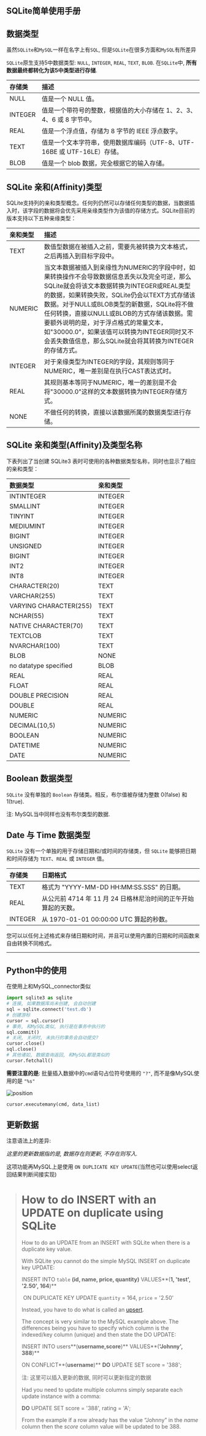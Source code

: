 ## SQLite简单使用手册

## 数据类型

虽然`SQLite`和`MySQL`一样在名字上有`SQL`, 但是`SQLite`在很多方面和`MySQL`有所差异

`SQLite`原生支持5中数据类型: `NULL`, `INTEGER`, `REAL`, `TEXT`, `BLOB`. 在`SQLite`中, **所有数据最终都转化为该5中类型进行存储**.

| 存储类  | 描述                                                         |
| :------ | :----------------------------------------------------------- |
| NULL    | 值是一个 NULL 值。                                           |
| INTEGER | 值是一个带符号的整数，根据值的大小存储在 1、2、3、4、6 或 8 字节中。 |
| REAL    | 值是一个浮点值，存储为 8 字节的 IEEE 浮点数字。              |
| TEXT    | 值是一个文本字符串，使用数据库编码（UTF-8、UTF-16BE 或 UTF-16LE）存储。 |
| BLOB    | 值是一个 blob 数据，完全根据它的输入存储。                   |

## SQLite 亲和(Affinity)类型

SQLite支持列的亲和类型概念。任何列仍然可以存储任何类型的数据，当数据插入时，该字段的数据将会优先采用亲缘类型作为该值的存储方式。SQLite目前的版本支持以下五种亲缘类型：

| 亲和类型 | 描述                                                         |
| :------- | :----------------------------------------------------------- |
| TEXT     | 数值型数据在被插入之前，需要先被转换为文本格式，之后再插入到目标字段中。 |
| NUMERIC  | 当文本数据被插入到亲缘性为NUMERIC的字段中时，如果转换操作不会导致数据信息丢失以及完全可逆，那么SQLite就会将该文本数据转换为INTEGER或REAL类型的数据，如果转换失败，SQLite仍会以TEXT方式存储该数据。对于NULL或BLOB类型的新数据，SQLite将不做任何转换，直接以NULL或BLOB的方式存储该数据。需要额外说明的是，对于浮点格式的常量文本，如"30000.0"，如果该值可以转换为INTEGER同时又不会丢失数值信息，那么SQLite就会将其转换为INTEGER的存储方式。 |
| INTEGER  | 对于亲缘类型为INTEGER的字段，其规则等同于NUMERIC，唯一差别是在执行CAST表达式时。 |
| REAL     | 其规则基本等同于NUMERIC，唯一的差别是不会将"30000.0"这样的文本数据转换为INTEGER存储方式。 |
| NONE     | 不做任何的转换，直接以该数据所属的数据类型进行存储。         |

## SQLite 亲和类型(Affinity)及类型名称

下表列出了当创建 SQLite3 表时可使用的各种数据类型名称，同时也显示了相应的亲和类型：

| 数据类型               | 亲和类型 |
| :--------------------- | :------- |
| INTINTEGER             | INTEGER  |
| SMALLINT               | INTEGER  |
| TINYINT                | INTEGER  |
| MEDIUMINT              | INTEGER  |
| BIGINT                 | INTEGER  |
| UNSIGNED               | INTEGER  |
| BIGINT                 | INTEGER  |
| INT2                   | INTEGER  |
| INT8                   | INTEGER  |
| CHARACTER(20)          | TEXT     |
| VARCHAR(255)           | TEXT     |
| VARYING CHARACTER(255) | TEXT     |
| NCHAR(55)              | TEXT     |
| NATIVE CHARACTER(70)   | TEXT     |
| TEXTCLOB               | TEXT     |
| NVARCHAR(100)          | TEXT     |
| BLOB                   | NONE     |
| no datatype specified  | BLOB     |
| REAL                   | REAL     |
| FLOAT                  | REAL     |
| DOUBLE PRECISION       | REAL     |
| DOUBLE                 | REAL     |
| NUMERIC                | NUMERIC  |
| DECIMAL(10,5)          | NUMERIC  |
| BOOLEAN                | NUMERIC  |
| DATETIME               | NUMERIC  |
| DATE                   | NUMERIC  |

## Boolean 数据类型

`SQLite` 没有单独的 `Boolean` 存储类。相反，布尔值被存储为整数 0(false) 和 1(true).

注: MySQL当中同样也没有布尔类型的数据.

## Date 与 Time 数据类型

`SQLite` 没有一个单独的用于存储日期和/或时间的存储类，但 `SQLite` 能够把日期和时间存储为 `TEXT`、`REAL` 或 `INTEGER` 值。

| 存储类  | 日期格式                                                     |
| :------ | :----------------------------------------------------------- |
| TEXT    | 格式为 "YYYY-MM-DD HH:MM:SS.SSS" 的日期。                    |
| REAL    | 从公元前 4714 年 11 月 24 日格林尼治时间的正午开始算起的天数。 |
| INTEGER | 从 1970-01-01 00:00:00 UTC 算起的秒数。                      |

您可以以任何上述格式来存储日期和时间，并且可以使用内置的日期和时间函数来自由转换不同格式。

---

## Python中的使用

在使用上和MySQL_connector类似

```python
import sqlite3 as sqlite
# 连接, 如果数据库尚未创建, 会自动创建
sql = sqlite.connect('test.db')
# 创建游标
cursor = sql.cursor()
# 事务, 和MySQL类似, 执行是在事务中执行的
sql.commit()
# 关闭, 关闭时, 未执行的事务会自动提交?
cursor.close()
sql.close()
# 其他诸如, 数据查询返回, 和MySQL都是类似的
cursor.fetchall()
```

**需要注意的是**: 批量插入数据中的`cmd`语句占位符号使用的 `"?"`, 而不是像MySQL使用的是 `"%s"`

![position](https://p0.meituan.net/dpplatform/21b706bf41ac7a5ac6fbb25fe6938d966401.png)

```python
cursor.executemany(cmd, data_list)
```

## 更新数据

注意语法上的差异: 

*这里的更新数据指的是, 数据存在则更新, 不存在则写入.*

这项功能再MySQL上是使用 `ON DUPLICATE KEY UPDATE`(当然也可以使用select返回结果判断间接实现)

> # How to do INSERT with an UPDATE on duplicate using SQLite
>
> How to do an UPDATE from an INSERT with SQLite when there is a duplicate key value.
>
> With SQLite you cannot do the simple MySQL INSERT on duplicate key UPDATE:
>
> INSERT INTO `table` **(**id, name, price, quantity**)** VALUES**(**1, 'test', '2.50', 164**)**
>
> ​    ON DUPLICATE KEY UPDATE `quantity` = 164, `price` = '2.50'
>
> Instead, you have to do what is called an [upsert](https://www.sqlite.org/draft/lang_upsert.html).
>
> The concept is very similar to the MySQL example above. The differences being you have to specify which column is the indexed/key column (unique) and then state the DO UPDATE:
>
> INSERT INTO users**(**username,score**)** VALUES**(**'Johnny', 388**)** 
>
> ON CONFLICT**(**username**)** **DO** UPDATE SET score = '388';
>
> 注: 这里可以插入更新的数据, 同时可以更新指定的数据
>
> Had you need to update multiple columns simply separate each update instance with a comma:
>
> **DO** UPDATE SET score = '388', rating = 'A';
>
> From the example if a row already has the value “Johnny” in the *name* column then the *score* column value will be updated to be 388.
